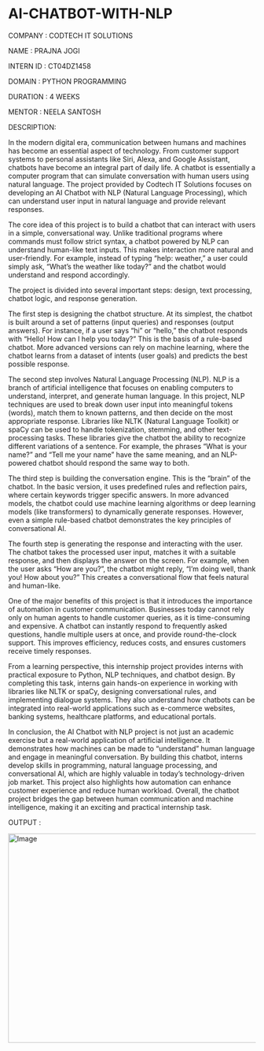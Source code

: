 # AI-CHATBOT-WITH-NLP

COMPANY : CODTECH IT SOLUTIONS

NAME : PRAJNA JOGI

INTERN ID : CT04DZ1458

DOMAIN : PYTHON PROGRAMMING

DURATION : 4 WEEKS

MENTOR : NEELA SANTOSH

DESCRIPTION:

  In the modern digital era, communication between humans and machines has become an essential aspect of technology. From customer support systems to personal assistants like Siri, Alexa, and Google Assistant, chatbots have become an integral part of daily life. A chatbot is essentially a computer program that can simulate conversation with human users using natural language. The project provided by Codtech IT Solutions focuses on developing an AI Chatbot with NLP (Natural Language Processing), which can understand user input in natural language and provide relevant responses.

The core idea of this project is to build a chatbot that can interact with users in a simple, conversational way. Unlike traditional programs where commands must follow strict syntax, a chatbot powered by NLP can understand human-like text inputs. This makes interaction more natural and user-friendly. For example, instead of typing “help: weather,” a user could simply ask, “What’s the weather like today?” and the chatbot would understand and respond accordingly.

The project is divided into several important steps: design, text processing, chatbot logic, and response generation.

The first step is designing the chatbot structure. At its simplest, the chatbot is built around a set of patterns (input queries) and responses (output answers). For instance, if a user says “hi” or “hello,” the chatbot responds with “Hello! How can I help you today?” This is the basis of a rule-based chatbot. More advanced versions can rely on machine learning, where the chatbot learns from a dataset of intents (user goals) and predicts the best possible response.

The second step involves Natural Language Processing (NLP). NLP is a branch of artificial intelligence that focuses on enabling computers to understand, interpret, and generate human language. In this project, NLP techniques are used to break down user input into meaningful tokens (words), match them to known patterns, and then decide on the most appropriate response. Libraries like NLTK (Natural Language Toolkit) or spaCy can be used to handle tokenization, stemming, and other text-processing tasks. These libraries give the chatbot the ability to recognize different variations of a sentence. For example, the phrases “What is your name?” and “Tell me your name” have the same meaning, and an NLP-powered chatbot should respond the same way to both.

The third step is building the conversation engine. This is the “brain” of the chatbot. In the basic version, it uses predefined rules and reflection pairs, where certain keywords trigger specific answers. In more advanced models, the chatbot could use machine learning algorithms or deep learning models (like transformers) to dynamically generate responses. However, even a simple rule-based chatbot demonstrates the key principles of conversational AI.

The fourth step is generating the response and interacting with the user. The chatbot takes the processed user input, matches it with a suitable response, and then displays the answer on the screen. For example, when the user asks “How are you?”, the chatbot might reply, “I’m doing well, thank you! How about you?” This creates a conversational flow that feels natural and human-like.

One of the major benefits of this project is that it introduces the importance of automation in customer communication. Businesses today cannot rely only on human agents to handle customer queries, as it is time-consuming and expensive. A chatbot can instantly respond to frequently asked questions, handle multiple users at once, and provide round-the-clock support. This improves efficiency, reduces costs, and ensures customers receive timely responses.

From a learning perspective, this internship project provides interns with practical exposure to Python, NLP techniques, and chatbot design. By completing this task, interns gain hands-on experience in working with libraries like NLTK or spaCy, designing conversational rules, and implementing dialogue systems. They also understand how chatbots can be integrated into real-world applications such as e-commerce websites, banking systems, healthcare platforms, and educational portals.

In conclusion, the AI Chatbot with NLP project is not just an academic exercise but a real-world application of artificial intelligence. It demonstrates how machines can be made to “understand” human language and engage in meaningful conversation. By building this chatbot, interns develop skills in programming, natural language processing, and conversational AI, which are highly valuable in today’s technology-driven job market. This project also highlights how automation can enhance customer experience and reduce human workload. Overall, the chatbot project bridges the gap between human communication and machine intelligence, making it an exciting and practical internship task.

OUTPUT :

<img width="1310" height="425" alt="Image" src="https://github.com/user-attachments/assets/af75ee6f-1bb8-47dc-b3d1-905e56810495" />

